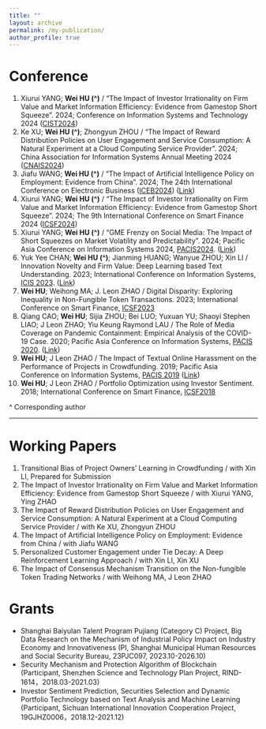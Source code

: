 ```yaml
---
title: ""
layout: archive
permalink: /my-publication/
author_profile: true
---
```




# Conference 

1. Xiurui YANG; **Wei HU (^)** / “The Impact of Investor Irrationality on Firm Value and Market Information
Efficiency: Evidence from Gamestop Short Squeeze”. 2024; Conference on Information Systems and
Technology 2024 ([CIST2024](https://sites.google.com/view/cist2024/home?authuser=0)) 
1. Ke XU; **Wei HU (^)**; Zhongyun ZHOU / “The Impact of Reward Distribution Policies on User Engagement
and Service Consumption: A Natural Experiment at a Cloud Computing Service Provider”. 2024; China
Association for Information Systems Annual Meeting 2024 ([CNAIS2024](https://tjhongcheng.com/cnais2024/113.html#link1))
1. Jiafu WANG; **Wei HU (^)** / “The Impact of Artificial Intelligence Policy on Employment: Evidence from
China”. 2024; The 24th International Conference on Electronic Business ([ICEB2024](https://fbm.uic.edu.cn/iceb/)) ([Link](https://aisel.aisnet.org/iceb2024/31/))
1. Xiurui YANG; **Wei HU (^)** / “The Impact of Investor Irrationality on Firm Value and Market Information
Efficiency: Evidence from Gamestop Short Squeeze”. 2024; The 9th International Conference on Smart
Finance 2024 ([ICSF2024](https://www.icsf2024.com/index.html))
1. Xiurui YANG; **Wei HU (^)** / “GME Frenzy on Social Media: The Impact of Short Squeezes on Market Volatility and Predictability”. 2024; Pacific Asia Conference on Information Systems 2024, [PACIS2024](https://pacis2024.aisconferences.org/). ([Link](https://aisel.aisnet.org/pacis2024/track17_socmedia/track17_socmedia/18/))
2. Yuk Yee CHAN; **Wei HU (^)**; Jianming HUANG; Wanyue ZHOU; Xin LI / Innovation Novelty and Firm Value: Deep Learning based Text Understanding. 2023; International Conference on Information Systems, [ICIS 2023](https://icis2023.aisconferences.org/). ([Link](https://aisel.aisnet.org/icis2023/dab_sc/dab_sc/8/))
3. **Wei HU**; Weihong MA; J. Leon ZHAO / Digital Disparity: Exploring Inequality in Non-Fungible Token Transactions. 2023; International Conference on Smart Finance, [ICSF2023](https://cbit.cuhk.edu.cn/ICSF/ICSF23/index.html)
4. Qiang CAO; **Wei HU**; Sijia ZHOU; Bei LUO; Yuxuan YU; Shaoyi Stephen LIAO; J Leon ZHAO; Yiu Keung Raymond LAU / The Role of Media Coverage on Pandemic Containment: Empirical Analysis of the COVID-19 Case. 2020; Pacific Asia Conference on Information Systems, [PACIS 2020](https://aisel.aisnet.org/pacis2020/). ([Link](https://aisel.aisnet.org/pacis2020/162/))
5. **Wei HU**; J Leon ZHAO / The Impact of Textual Online Harassment on the Performance of Projects in Crowdfunding. 2019; Pacific Asia Conference on Information Systems, [PACIS 2019](https://aisel.aisnet.org/pacis2019/) ([Link](https://aisel.aisnet.org/pacis2019/156/))
6. **Wei HU**; J Leon ZHAO / Portfolio Optimization using Investor Sentiment. 2018; International Conference on Smart Finance, [ICSF2018](http://epic.is.cityu.edu.hk/ICSF18/)

^ Corresponding author

---

# Working Papers

1. Transitional Bias of Project Owners’ Learning in Crowdfunding / with Xin LI, Prepared for Submission
2. The Impact of Investor Irrationality on Firm Value and Market Information Efficiency: Evidence from Gamestop Short Squeeze / with Xiurui YANG, Ying ZHAO
3. The Impact of Reward Distribution Policies on User Engagement and Service Consumption: A Natural Experiment at a Cloud Computing Service Provider / with Ke XU, Zhongyun ZHOU
4. The Impact of Artificial Intelligence Policy on Employment: Evidence from China / with Jiafu WANG
5. Personalized Customer Engagement under Tie Decay: A Deep Reinforcement Learning Approach / with Xin LI, Xin XU
6. The Impact of Consensus Mechanism Transition on the Non-fungible Token Trading Networks / with Weihong
MA, J Leon ZHAO


# Grants

- Shanghai Baiyulan Talent Program Pujiang (Category C) Project, Big Data Research on the Mechanism of Industrial Policy Impact on Industry Economy and Innovativeness (PI, Shanghai Municipal Human Resources and Social Security Bureau, 23PJC097, 2023.10-2026.10)
- Security Mechanism and Protection Algorithm of Blockchain (Participant, Shenzhen Science and Technology Plan Project, RIND-1614，2018.03-2021.03)
- Investor Sentiment Prediction, Securities Selection and Dynamic Portfolio Technology based on Text Analysis and Machine Learning (Participant, Sichuan International Innovation Cooperation Project, 19GJHZ0006，2018.12-2021.12)
